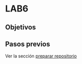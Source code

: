 # LAB6

## Objetivos

## Pasos previos

Ver la sección [preparar repositorio](https://github.com/I110IS/lab1/blob/master/README.md#preparar-repositorio)

